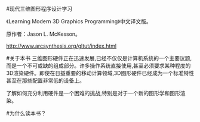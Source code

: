 #现代三维图形程序设计学习

《Learning Modern 3D Graphics Programming》中文译文版。

原作者：Jason L. McKesson。

http://www.arcsynthesis.org/gltut/index.html

#关于本书
三维图形硬件正在迅速发展,已经不仅仅是计算机系统的一个主要议题,而是一个不可或缺的组成部分。许多操作系统直接使用,甚至必须要求某种程度的3D渲染硬件。即使在日益重要的移动计算领域,3D图形硬件已经成为一个标准特性甚至在那些配置非常低的设备上。

了解如何充分利用硬件是一个困难的挑战,特别是对于一个新的图形学和图形渲染。

#为什么读本书？

